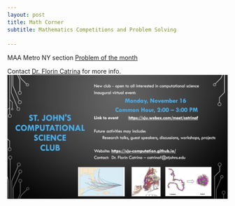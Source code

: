 ```yaml
---
layout: post
title: Math Corner
subtitle: Mathematics Competitions and Problem Solving

---
```

MAA Metro NY section  <a href="http://sections.maa.org/metrony/problemofthemonth.html?utm_source=newsletter&utm_medium=email&utm_content=View%20New%20Problem&utm_campaign=Sections" target="_blank">Problem of the month</a>


Contact [Dr. Florin Catrina](mailto:catrinaf@stjohns.edu) for more info.
![](/assets/img/flyer.png)
